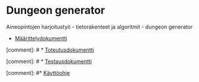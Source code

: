 # Dungeon generator
Aineopintojen harjoitustyö - tietorakenteet ja algoritmit - dungeon generator

* [Määrittelydokumentti](doc/project_definition.md)


[comment]: # * [Toteutusdokumentti](doc/implementation.md)


[comment]: # * [Testausdokumentti](doc/performance.md)

[comment]: #* [Käyttöohje](doc/user_instructions.md)
